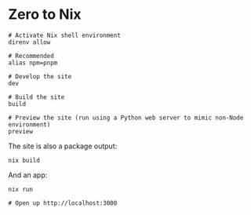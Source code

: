 # Zero to Nix

```shell
# Activate Nix shell environment
direnv allow

# Recommended
alias npm=pnpm

# Develop the site
dev

# Build the site
build

# Preview the site (run using a Python web server to mimic non-Node environment)
preview
```

The site is also a package output:

```shell
nix build
```

And an app:

```shell
nix run

# Open up http://localhost:3000
```
